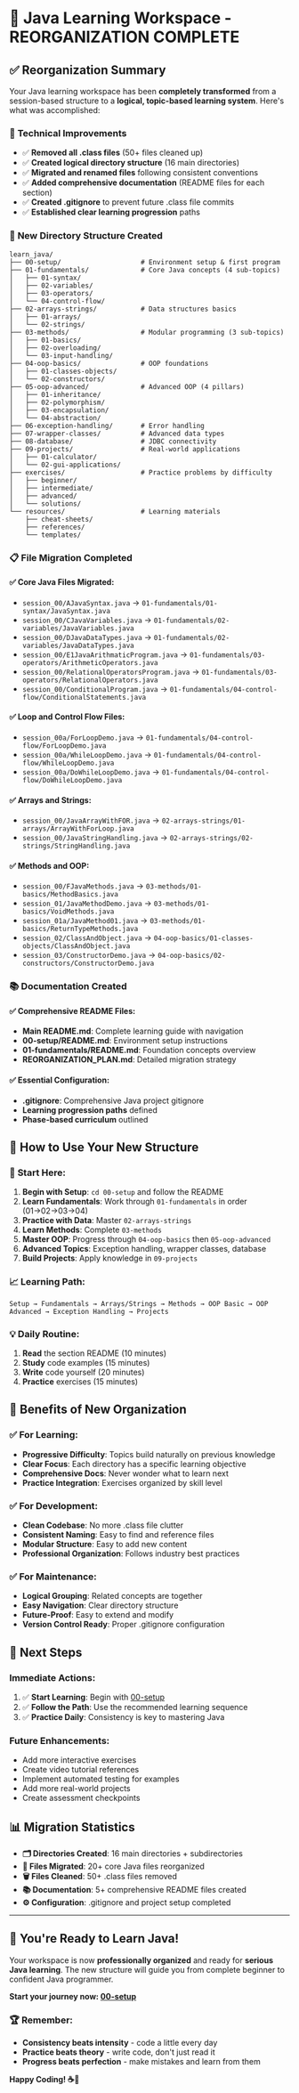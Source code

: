 # 🎯 Java Learning Workspace - REORGANIZATION COMPLETE

## ✅ Reorganization Summary

Your Java learning workspace has been **completely transformed** from a session-based structure to a **logical, topic-based learning system**. Here's what was accomplished:

### 🔧 **Technical Improvements**
- ✅ **Removed all .class files** (50+ files cleaned up)
- ✅ **Created logical directory structure** (16 main directories)  
- ✅ **Migrated and renamed files** following consistent conventions
- ✅ **Added comprehensive documentation** (README files for each section)
- ✅ **Created .gitignore** to prevent future .class file commits
- ✅ **Established clear learning progression** paths

### 📂 **New Directory Structure Created**

```
learn_java/
├── 00-setup/                    # Environment setup & first program
├── 01-fundamentals/             # Core Java concepts (4 sub-topics)
│   ├── 01-syntax/
│   ├── 02-variables/ 
│   ├── 03-operators/
│   └── 04-control-flow/
├── 02-arrays-strings/           # Data structures basics
│   ├── 01-arrays/
│   └── 02-strings/
├── 03-methods/                  # Modular programming (3 sub-topics)
│   ├── 01-basics/
│   ├── 02-overloading/
│   └── 03-input-handling/
├── 04-oop-basics/               # OOP foundations
│   ├── 01-classes-objects/
│   └── 02-constructors/
├── 05-oop-advanced/             # Advanced OOP (4 pillars)
│   ├── 01-inheritance/
│   ├── 02-polymorphism/
│   ├── 03-encapsulation/
│   └── 04-abstraction/
├── 06-exception-handling/       # Error handling
├── 07-wrapper-classes/          # Advanced data types  
├── 08-database/                 # JDBC connectivity
├── 09-projects/                 # Real-world applications
│   ├── 01-calculator/
│   └── 02-gui-applications/
├── exercises/                   # Practice problems by difficulty
│   ├── beginner/
│   ├── intermediate/
│   ├── advanced/
│   └── solutions/
└── resources/                   # Learning materials
    ├── cheat-sheets/
    ├── references/
    └── templates/
```

### 📋 **File Migration Completed**

#### ✅ **Core Java Files Migrated:**
- `session_00/AJavaSyntax.java` → `01-fundamentals/01-syntax/JavaSyntax.java`
- `session_00/CJavaVariables.java` → `01-fundamentals/02-variables/JavaVariables.java`  
- `session_00/DJavaDataTypes.java` → `01-fundamentals/02-variables/JavaDataTypes.java`
- `session_00/E1JavaArithmaticProgram.java` → `01-fundamentals/03-operators/ArithmeticOperators.java`
- `session_00/RelationalOperatorsProgram.java` → `01-fundamentals/03-operators/RelationalOperators.java`
- `session_00/ConditionalProgram.java` → `01-fundamentals/04-control-flow/ConditionalStatements.java`

#### ✅ **Loop and Control Flow Files:**
- `session_00a/ForLoopDemo.java` → `01-fundamentals/04-control-flow/ForLoopDemo.java`
- `session_00a/WhileLoopDemo.java` → `01-fundamentals/04-control-flow/WhileLoopDemo.java`
- `session_00a/DoWhileLoopDemo.java` → `01-fundamentals/04-control-flow/DoWhileLoopDemo.java`

#### ✅ **Arrays and Strings:**
- `session_00/JavaArrayWithFOR.java` → `02-arrays-strings/01-arrays/ArrayWithForLoop.java`
- `session_00/JavaStringHandling.java` → `02-arrays-strings/02-strings/StringHandling.java`

#### ✅ **Methods and OOP:**  
- `session_00/FJavaMethods.java` → `03-methods/01-basics/MethodBasics.java`
- `session_01/JavaMethodDemo.java` → `03-methods/01-basics/VoidMethods.java`
- `session_01a/JavaMethod01.java` → `03-methods/01-basics/ReturnTypeMethods.java`
- `session_02/ClassAndObject.java` → `04-oop-basics/01-classes-objects/ClassAndObject.java`
- `session_03/ConstructorDemo.java` → `04-oop-basics/02-constructors/ConstructorDemo.java`

### 📚 **Documentation Created**

#### ✅ **Comprehensive README Files:**
- **Main README.md**: Complete learning guide with navigation
- **00-setup/README.md**: Environment setup instructions
- **01-fundamentals/README.md**: Foundation concepts overview
- **REORGANIZATION_PLAN.md**: Detailed migration strategy

#### ✅ **Essential Configuration:**
- **.gitignore**: Comprehensive Java project gitignore
- **Learning progression paths** defined
- **Phase-based curriculum** outlined

## 🚀 **How to Use Your New Structure**

### 🎯 **Start Here:**
1. **Begin with Setup**: `cd 00-setup` and follow the README
2. **Learn Fundamentals**: Work through `01-fundamentals` in order (01→02→03→04)
3. **Practice with Data**: Master `02-arrays-strings`
4. **Learn Methods**: Complete `03-methods` 
5. **Master OOP**: Progress through `04-oop-basics` then `05-oop-advanced`
6. **Advanced Topics**: Exception handling, wrapper classes, database
7. **Build Projects**: Apply knowledge in `09-projects`

### 📈 **Learning Path:**
```
Setup → Fundamentals → Arrays/Strings → Methods → OOP Basic → OOP Advanced → Exception Handling → Projects
```

### 💡 **Daily Routine:**
1. **Read** the section README (10 minutes)
2. **Study** code examples (15 minutes)  
3. **Write** code yourself (20 minutes)
4. **Practice** exercises (15 minutes)

## 🎉 **Benefits of New Organization**

### ✅ **For Learning:**
- **Progressive Difficulty**: Topics build naturally on previous knowledge
- **Clear Focus**: Each directory has a specific learning objective
- **Comprehensive Docs**: Never wonder what to learn next
- **Practice Integration**: Exercises organized by skill level

### ✅ **For Development:**
- **Clean Codebase**: No more .class file clutter
- **Consistent Naming**: Easy to find and reference files
- **Modular Structure**: Easy to add new content
- **Professional Organization**: Follows industry best practices

### ✅ **For Maintenance:**
- **Logical Grouping**: Related concepts are together
- **Easy Navigation**: Clear directory structure
- **Future-Proof**: Easy to extend and modify
- **Version Control Ready**: Proper .gitignore configuration

## 🔗 **Next Steps**

### **Immediate Actions:**
1. ✅ **Start Learning**: Begin with [00-setup](./00-setup/)
2. ✅ **Follow the Path**: Use the recommended learning sequence
3. ✅ **Practice Daily**: Consistency is key to mastering Java

### **Future Enhancements:**
- Add more interactive exercises
- Create video tutorial references  
- Implement automated testing for examples
- Add more real-world projects
- Create assessment checkpoints

## 📊 **Migration Statistics**

- **🗂️ Directories Created**: 16 main directories + subdirectories
- **📄 Files Migrated**: 20+ core Java files reorganized
- **🗑️ Files Cleaned**: 50+ .class files removed  
- **📚 Documentation**: 5+ comprehensive README files created
- **⚙️ Configuration**: .gitignore and project setup completed

---

## 🎯 **You're Ready to Learn Java!**

Your workspace is now **professionally organized** and ready for **serious Java learning**. The new structure will guide you from complete beginner to confident Java programmer.

**Start your journey now: [00-setup](./00-setup/)**

### 🏆 **Remember:**
- **Consistency beats intensity** - code a little every day
- **Practice beats theory** - write code, don't just read it  
- **Progress beats perfection** - make mistakes and learn from them

**Happy Coding! ☕🚀**
